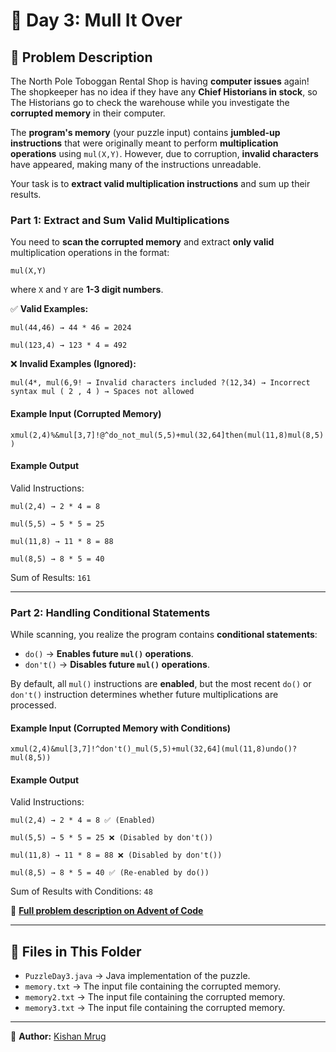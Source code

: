 # 🎄 Day 3: Mull It Over

## 📜 Problem Description
The North Pole Toboggan Rental Shop is having **computer issues** again! The shopkeeper has no idea if they have any **Chief Historians in stock**, so The Historians go to check the warehouse while you investigate the **corrupted memory** in their computer.

The **program's memory** (your puzzle input) contains **jumbled-up instructions** that were originally meant to perform **multiplication operations** using `mul(X,Y)`. However, due to corruption, **invalid characters** have appeared, making many of the instructions unreadable.

Your task is to **extract valid multiplication instructions** and sum up their results.

### **Part 1: Extract and Sum Valid Multiplications**
You need to **scan the corrupted memory** and extract **only valid** multiplication operations in the format:

`mul(X,Y)`

where `X` and `Y` are **1-3 digit numbers**.

✅ **Valid Examples:**

`mul(44,46) → 44 * 46 = 2024`

`mul(123,4) → 123 * 4 = 492`

❌ **Invalid Examples (Ignored):**

`mul(4*, mul(6,9! → Invalid characters included ?(12,34) → Incorrect syntax mul ( 2 , 4 ) → Spaces not allowed`

#### **Example Input (Corrupted Memory)**

`xmul(2,4)%&mul[3,7]!@^do_not_mul(5,5)+mul(32,64]then(mul(11,8)mul(8,5))`

#### **Example Output**

Valid Instructions:

`mul(2,4) → 2 * 4 = 8`

`mul(5,5) → 5 * 5 = 25`

`mul(11,8) → 11 * 8 = 88`

`mul(8,5) → 8 * 5 = 40`

Sum of Results:
`161`

---

### **Part 2: Handling Conditional Statements**
While scanning, you realize the program contains **conditional statements**:
- `do()` → **Enables future `mul()` operations**.
- `don't()` → **Disables future `mul()` operations**.

By default, all `mul()` instructions are **enabled**, but the most recent `do()` or `don't()` instruction determines whether future multiplications are processed.

#### **Example Input (Corrupted Memory with Conditions)**

`xmul(2,4)&mul[3,7]!^don't()_mul(5,5)+mul(32,64](mul(11,8)undo()?mul(8,5))`

#### **Example Output**

Valid Instructions:

`mul(2,4) → 2 * 4 = 8 ✅ (Enabled)`

`mul(5,5) → 5 * 5 = 25 ❌ (Disabled by don't())`

`mul(11,8) → 11 * 8 = 88 ❌ (Disabled by don't())`

`mul(8,5) → 8 * 5 = 40 ✅ (Re-enabled by do())`

Sum of Results with Conditions:
`48`


📖 **[Full problem description on Advent of Code](https://adventofcode.com/2024/day/3)**

---

## 📂 Files in This Folder
- `PuzzleDay3.java` → Java implementation of the puzzle.
- `memory.txt` → The input file containing the corrupted memory.
- `memory2.txt` → The input file containing the corrupted memory.
- `memory3.txt` → The input file containing the corrupted memory.

---

📝 **Author:** [Kishan Mrug](https://www.linkedin.com/in/kishan-mrug/)